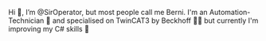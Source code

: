 Hi 👋, I’m @SirOperator, but most people call me Berni. 
I'm an Automation-Technician 🤖 and specialised on TwinCAT3 by Beckhoff 🧑‍💻 but currently I'm improving my C# skills 🚀

<!---
SirOperator/SirOperator is a ✨ special ✨ repository because its `README.md` (this file) appears on your GitHub profile.
You can click the Preview link to take a look at your changes.
--->
